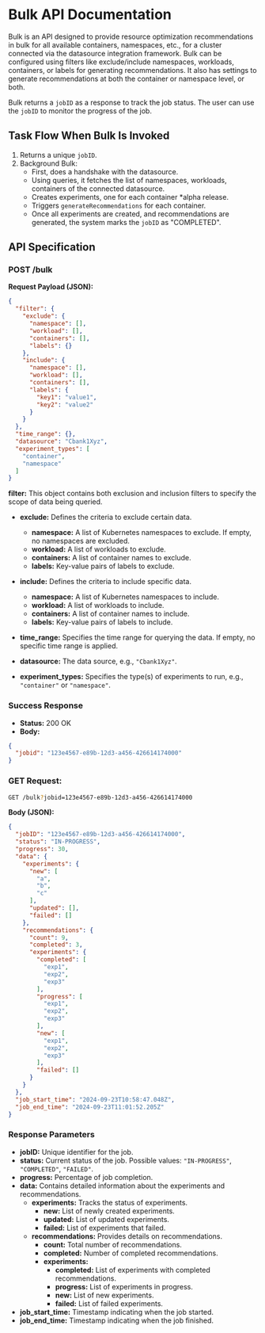 # Bulk API Documentation

Bulk is an API designed to provide resource optimization recommendations in bulk for all available
containers, namespaces, etc., for a cluster connected via the datasource integration framework. Bulk can
be configured using filters like exclude/include namespaces, workloads, containers, or labels for generating
recommendations. It also has settings to generate recommendations at both the container or namespace level, or both.

Bulk returns a `jobID` as a response to track the job status. The user can use the `jobID` to monitor the
progress of the job.

## Task Flow When Bulk Is Invoked

1. Returns a unique `jobID`.
2. Background Bulk:
    - First, does a handshake with the datasource.
    - Using queries, it fetches the list of namespaces, workloads, containers of the connected datasource.
    - Creates experiments, one for each container *alpha release.
    - Triggers `generateRecommendations` for each container.
    - Once all experiments are created, and recommendations are generated, the system marks the `jobID` as "COMPLETED".

## API Specification

### POST /bulk

**Request Payload (JSON):**

```json
{
  "filter": {
    "exclude": {
      "namespace": [],
      "workload": [],
      "containers": [],
      "labels": {}
    },
    "include": {
      "namespace": [],
      "workload": [],
      "containers": [],
      "labels": {
        "key1": "value1",
        "key2": "value2"
      }
    }
  },
  "time_range": {},
  "datasource": "Cbank1Xyz",
  "experiment_types": [
    "container",
    "namespace"
  ]
}
```

**filter:** This object contains both exclusion and inclusion filters to specify the scope of data being queried.

- **exclude:** Defines the criteria to exclude certain data.
    - **namespace:** A list of Kubernetes namespaces to exclude. If empty, no namespaces are excluded.
    - **workload:** A list of workloads to exclude.
    - **containers:** A list of container names to exclude.
    - **labels:** Key-value pairs of labels to exclude.

- **include:** Defines the criteria to include specific data.
    - **namespace:** A list of Kubernetes namespaces to include.
    - **workload:** A list of workloads to include.
    - **containers:** A list of container names to include.
    - **labels:** Key-value pairs of labels to include.

- **time_range:** Specifies the time range for querying the data. If empty, no specific time range is applied.

- **datasource:** The data source, e.g., `"Cbank1Xyz"`.

- **experiment_types:** Specifies the type(s) of experiments to run, e.g., `"container"` or `"namespace"`.

### Success Response

- **Status:** 200 OK
- **Body:**

```json
{
  "jobid": "123e4567-e89b-12d3-a456-426614174000"
}
```

### GET Request:

```bash
GET /bulk?jobid=123e4567-e89b-12d3-a456-426614174000
```

**Body (JSON):**

```json
{
  "jobID": "123e4567-e89b-12d3-a456-426614174000",
  "status": "IN-PROGRESS",
  "progress": 30,
  "data": {
    "experiments": {
      "new": [
        "a",
        "b",
        "c"
      ],
      "updated": [],
      "failed": []
    },
    "recommendations": {
      "count": 9,
      "completed": 3,
      "experiments": {
        "completed": [
          "exp1",
          "exp2",
          "exp3"
        ],
        "progress": [
          "exp1",
          "exp2",
          "exp3"
        ],
        "new": [
          "exp1",
          "exp2",
          "exp3"
        ],
        "failed": []
      }
    }
  },
  "job_start_time": "2024-09-23T10:58:47.048Z",
  "job_end_time": "2024-09-23T11:01:52.205Z"
}
```

### Response Parameters

- **jobID:** Unique identifier for the job.
- **status:** Current status of the job. Possible values: `"IN-PROGRESS"`, `"COMPLETED"`, `"FAILED"`.
- **progress:** Percentage of job completion.
- **data:** Contains detailed information about the experiments and recommendations.
    - **experiments:** Tracks the status of experiments.
        - **new:** List of newly created experiments.
        - **updated:** List of updated experiments.
        - **failed:** List of experiments that failed.
    - **recommendations:** Provides details on recommendations.
        - **count:** Total number of recommendations.
        - **completed:** Number of completed recommendations.
        - **experiments:**
            - **completed:** List of experiments with completed recommendations.
            - **progress:** List of experiments in progress.
            - **new:** List of new experiments.
            - **failed:** List of failed experiments.
- **job_start_time:** Timestamp indicating when the job started.
- **job_end_time:** Timestamp indicating when the job finished.
